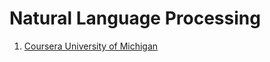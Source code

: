 # Natural Language Processing

1. [Coursera University of Michigan](coursera_university_of_michigan/README.md)